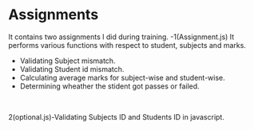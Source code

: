 # Assignments

It contains two assignments I did during training.
-1(Assignment.js) 
It performs various functions with respect to student, subjects and marks.
  - Validating Subject mismatch.
  - Validating Student id mismatch.
  - Calculating average marks for subject-wise and student-wise.
  - Determining wheather the stident got passes or failed.
<br>

  
2(optional.js)-Validating Subjects ID and Students ID in javascript.
